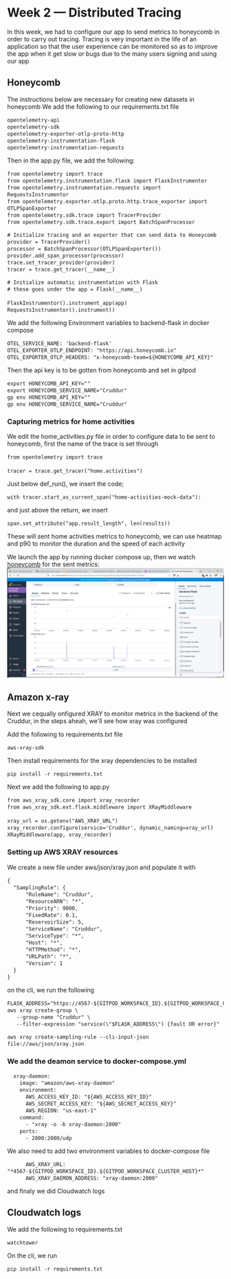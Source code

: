# Week 2 — Distributed Tracing
In this week, we had to configure our app to send metrics to honeycomb in order to carry out tracing. Tracing is very important in the life of an application so that the user experience can be monitored so as to improve the app when it get slow or bugs due to the many users signing and using our app

## Honeycomb
The instructions below are necessary for creating new datasets in honeycomb We add the following to our requirements.txt file
```
opentelemetry-api 
opentelemetry-sdk 
opentelemetry-exporter-otlp-proto-http 
opentelemetry-instrumentation-flask 
opentelemetry-instrumentation-requests
```
Then in the app.py file, we add the following:
```
from opentelemetry import trace
from opentelemetry.instrumentation.flask import FlaskInstrumentor
from opentelemetry.instrumentation.requests import RequestsInstrumentor
from opentelemetry.exporter.otlp.proto.http.trace_exporter import OTLPSpanExporter
from opentelemetry.sdk.trace import TracerProvider
from opentelemetry.sdk.trace.export import BatchSpanProcessor
```
```
# Initialize tracing and an exporter that can send data to Honeycomb
provider = TracerProvider()
processor = BatchSpanProcessor(OTLPSpanExporter())
provider.add_span_processor(processor)
trace.set_tracer_provider(provider)
tracer = trace.get_tracer(__name__)
```
```
# Initialize automatic instrumentation with Flask
# these goes under the app = Flask(__name__)

FlaskInstrumentor().instrument_app(app)
RequestsInstrumentor().instrument()
```
We add the following Environment variables to backend-flask in docker compose 
```
OTEL_SERVICE_NAME: 'backend-flask'
OTEL_EXPORTER_OTLP_ENDPOINT: "https://api.honeycomb.io"
OTEL_EXPORTER_OTLP_HEADERS: "x-honeycomb-team=${HONEYCOMB_API_KEY}"
```

Then the api key is to be gotten from honeycomb and set in gitpod

```
export HONEYCOMB_API_KEY=""
export HONEYCOMB_SERVICE_NAME="Cruddur"
gp env HONEYCOMB_API_KEY=""
gp env HONEYCOMB_SERVICE_NAME="Cruddur"
```
### Capturing metrics for home activities
We edit the home_activities.py file in order to configure data to be sent to honeycomb, first the name of the trace is set through
```
from opentelemetry import trace

tracer = trace.get_tracer("home.activities")
```
Just below def_run(), we insert the code; 
```
with tracer.start_as_current_span("home-activities-mock-data"):
```
and just above the return, we insert
```
span.set_attribute("app.result_length", len(results))
```
These will sent home activities metrics to honeycomb, we can use heatmap and p90 to monitor the duration and the speed of each activity

We launch the app by running docker compose up, then we watch [honeycomb](https://ui.honeycomb.io) for the sent metrics:
![Distributed tracing captured in honeycomb](https://github.com/Ndzenyuy/aws-bootcamp-cruddur-2023/blob/main/images/w3%20monitoring.png)

## Amazon x-ray
Next we cequally onfigured XRAY to monitor metrics in the backend of the Cruddur, in the steps aheah, we'll see how xray was configured

Add the following to requirements.txt file
```
aws-xray-sdk
```
Then install requirements for the xray dependencies to be installed
```
pip install -r requirements.txt
```
Next we add the following to app.py
```
from aws_xray_sdk.core import xray_recorder
from aws_xray_sdk.ext.flask.middleware import XRayMiddleware

xray_url = os.getenv("AWS_XRAY_URL")
xray_recorder.configure(service='Cruddur', dynamic_naming=xray_url)
XRayMiddleware(app, xray_recorder)
```
### Setting up AWS XRAY resources
We create a new file under aws/json/xray.json and populate it with
```
{
  "SamplingRule": {
      "RuleName": "Cruddur",
      "ResourceARN": "*",
      "Priority": 9000,
      "FixedRate": 0.1,
      "ReservoirSize": 5,
      "ServiceName": "Cruddur",
      "ServiceType": "*",
      "Host": "*",
      "HTTPMethod": "*",
      "URLPath": "*",
      "Version": 1
  }
}
```
on the cli, we run the following 
```
FLASK_ADDRESS="https://4567-${GITPOD_WORKSPACE_ID}.${GITPOD_WORKSPACE_CLUSTER_HOST}"
aws xray create-group \
   --group-name "Cruddur" \
   --filter-expression "service(\"$FLASK_ADDRESS\") {fault OR error}"
``` 

```
aws xray create-sampling-rule --cli-input-json file://aws/json/xray.json
```
### We add the deamon service to docker-compose.yml
```
  xray-daemon:
    image: "amazon/aws-xray-daemon"
    environment:
      AWS_ACCESS_KEY_ID: "${AWS_ACCESS_KEY_ID}"
      AWS_SECRET_ACCESS_KEY: "${AWS_SECRET_ACCESS_KEY}"
      AWS_REGION: "us-east-1"
    command:
      - "xray -o -b xray-daemon:2000"
    ports:
      - 2000:2000/udp
```
We also need to add two environment variables to docker-compose file
```
      AWS_XRAY_URL: "*4567-${GITPOD_WORKSPACE_ID}.${GITPOD_WORKSPACE_CLUSTER_HOST}*"
      AWS_XRAY_DAEMON_ADDRESS: "xray-daemon:2000"
```
and finaly we did Cloudwatch logs

## Cloudwatch logs
We add the following to requirements.txt
```
watchtower
```
On the cli, we run
```
pip install -r requirements.txt
```

